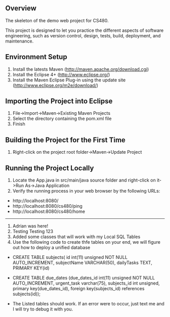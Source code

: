 Overview
--------

The skeleton of the demo web project for CS480.

This project is designed to let you practice the different aspects of software engineering, such as version control, design, tests, build, deployment, and maintenance.

Environment Setup
-----------------

1. Install the latests Maven (http://maven.apache.org/download.cgi)
2. Install the Eclipse 4+ (http://www.eclipse.org/)
3. Install the Maven Eclipse Plug-in using the update site (http://www.eclipse.org/m2e/download/)

Importing the Project into Eclipse
----------------------------------

1. File->Import->Maven->Existing Maven Projects
2. Select the directory containing the pom.xml file
3. Finish

Building the Project for the First Time
---------------------------------------
1. Right-click on the project root folder->Maven->Update Project

Running the Project Locally
----------------------------------------
1. Locate the App.java in src/main/java source folder and right-click on it->Run As->Java Application
2. Verify the running process in your web browser by the following URLs:

- http://localhost:8080/
- http://localhost:8080/cs480/ping
- http://localhost:8080/cs480/home

----------------------------------------
1. Adrian was here!
2. Testing Testing 123
3. Added some classes that will work with my Local SQL Tables
4. Use the following code to create thfe tables on your end, we will figure out how to deploy a unified database
- CREATE TABLE subjects( id int(11) unsigned NOT NULL AUTO_INCREMENT,  subjectName VARCHAR(50), dailyTasks TEXT, PRIMARY KEY(id)

- CREATE TABLE due_dates (due_dates_id int(11) unsigned NOT NULL AUTO_INCREMENT, urgent_task varchar(75), subjects_id int unsigned, primary key(due_dates_id), foreign key(subjects_id) references subjects(id));

- The Listed tables should work. If an error were to occur, just text me and I will try to debug it with you.
